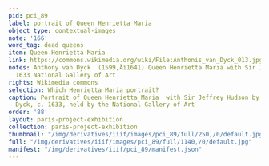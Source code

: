 ```yaml
---
pid: pci_89
label: portrait of Queen Henrietta Maria
object_type: contextual-images
note: '166'
word_tag: dead queens
item: Queen Henrietta Maria
link: https://commons.wikimedia.org/wiki/File:Anthonis_van_Dyck_013.jpg
notes: Anthony van Dyck  (1599‚Äì1641) Queen Henrietta Maria with Sir Jeffrey Hudson
  1633 National Gallery of Art
rights: Wikimedia commons
selection: Which Henrietta Maria portrait?
caption: Portrait of Queen Henrietta Maria  with Sir Jeffrey Hudson by Anthony van
  Dyck, c. 1633, held by the National Gallery of Art
order: '88'
layout: paris-project-exhibition
collection: paris-project-exhibition
thumbnail: "/img/derivatives/iiif/images/pci_89/full/250,/0/default.jpg"
full: "/img/derivatives/iiif/images/pci_89/full/1140,/0/default.jpg"
manifest: "/img/derivatives/iiif/pci_89/manifest.json"
---
```

